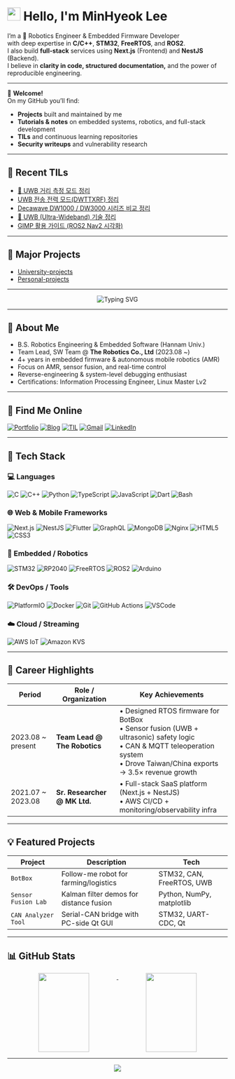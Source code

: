 # <img src="https://media.giphy.com/media/hvRJCLFzcasrR4ia7z/giphy.gif" width="30px"> Hello, I'm MinHyeok Lee

I’m a 🤖 Robotics Engineer & Embedded Firmware Developer  
with deep expertise in **C/C++**, **STM32**, **FreeRTOS**, and **ROS2**.  
I also build **full-stack** services using **Next.js** (Frontend) and **NestJS** (Backend).  
I believe in **clarity in code, structured documentation,** and the power of reproducible engineering.

---

📌 **Welcome!**  
On my GitHub you’ll find:

- **Projects** built and maintained by me
- **Tutorials & notes** on embedded systems, robotics, and full-stack development
- **TILs** and continuous learning repositories
- **Security writeups** and vulnerability research

---

## 📖 Recent TILs

<!-- TIL-START -->
- [📡 UWB 거리 측정 모드 정리](https://github.com/MinHyeok-lee1/TIL/blob/main/2025/08/09-UwbMode.md)
- [UWB 전송 전력 모드(DWTTXRF) 정리](https://github.com/MinHyeok-lee1/TIL/blob/main/2025/08/08-DwtTxPowerModes.md)
- [Decawave DW1000 / DW3000 시리즈 비교 정리](https://github.com/MinHyeok-lee1/TIL/blob/main/2025/08/07-DecawaveDwSeries.md)
- [📡 UWB (Ultra-Wideband) 기술 정리](https://github.com/MinHyeok-lee1/TIL/blob/main/2025/08/06-UWB.md)
- [GIMP 활용 가이드 (ROS2 Nav2 시각화)](https://github.com/MinHyeok-lee1/TIL/blob/main/2025/08/05-GIMP.md)
<!-- TIL-END -->

---

## 🚀 Major Projects

<!-- PROJ-START -->
- [University-projects](https://github.com/MinHyeok-lee1/University-projects)
- [Personal-projects](https://github.com/MinHyeok-lee1/Personal-projects)
<!-- PROJ-END -->

---

<p align="center">
  <img src="https://readme-typing-svg.vercel.app?font=Fira+Code&duration=3000&pause=1000&center=true&vCenter=true&width=435&lines=Embedded+Systems+%7C+STM32;Control+Algorithm+Design;Robot+Firmware+Developer+💻" alt="Typing SVG" />
</p>

---

## 🧩 About Me

- B.S. Robotics Engineering & Embedded Software (Hannam Univ.)
- Team Lead, SW Team @ **The Robotics Co., Ltd** (2023.08 ~)
- 4+ years in embedded firmware & autonomous mobile robotics (AMR)
- Focus on AMR, sensor fusion, and real-time control
- Reverse-engineering & system-level debugging enthusiast
- Certifications: Information Processing Engineer, Linux Master Lv2

---

## 👤 Find Me Online

[![Portfolio](https://img.shields.io/badge/Portfolio-%231C1C1E?style=flat&logo=vercel&logoColor=white)](https://lmh-portfolio-peach.vercel.app/)
[![Blog](https://img.shields.io/badge/Tech%20Blog-ff7043?style=flat&logo=bookstack&logoColor=white)](https://kfdd6630.tistory.com/)
[![TIL](https://img.shields.io/badge/TIL-black?style=flat&logo=github)](https://github.com/MinHyeok-lee1/TIL)
[![Gmail](https://img.shields.io/badge/Gmail-D14836?style=flat&logo=gmail&logoColor=white)](mailto:minhyeok.lee1@gmail.com)
[![LinkedIn](https://img.shields.io/badge/LinkedIn-0077B5?style=flat&logo=linkedin&logoColor=white)](https://www.linkedin.com/in/minhyeok-lee-891311370/)

---

## 🔧 Tech Stack

### 💻 Languages

![C](https://img.shields.io/badge/-C-00599C?style=flat&logo=c)
![C++](https://img.shields.io/badge/-C++-00599C?style=flat&logo=c%2B%2B)
![Python](https://img.shields.io/badge/-Python-3776AB?style=flat&logo=python)
![TypeScript](https://img.shields.io/badge/-TypeScript-3178C6?style=flat&logo=typescript)
![JavaScript](https://img.shields.io/badge/-JavaScript-F7DF1E?style=flat&logo=javascript)
![Dart](https://img.shields.io/badge/-Dart-0175C2?style=flat&logo=dart)
![Bash](https://img.shields.io/badge/-Bash-4EAA25?style=flat&logo=gnu-bash)

### 🌐 Web & Mobile Frameworks

![Next.js](https://img.shields.io/badge/-Next.js-000000?style=flat&logo=nextdotjs)
![NestJS](https://img.shields.io/badge/-NestJS-E0234E?style=flat&logo=nestjs)
![Flutter](https://img.shields.io/badge/-Flutter-02569B?style=flat&logo=flutter)
![GraphQL](https://img.shields.io/badge/-GraphQL-E10098?style=flat&logo=graphql)
![MongoDB](https://img.shields.io/badge/-MongoDB-47A248?style=flat&logo=mongodb)
![Nginx](https://img.shields.io/badge/-Nginx-009639?style=flat&logo=nginx)
![HTML5](https://img.shields.io/badge/-HTML5-E34F26?style=flat&logo=html5)
![CSS3](https://img.shields.io/badge/-CSS3-1572B6?style=flat&logo=css3)

### 🔌 Embedded / Robotics

![STM32](https://img.shields.io/badge/-STM32-03234B?style=flat&logo=stmicroelectronics)
![RP2040](https://img.shields.io/badge/-RP2040-cc0033?style=flat)
![FreeRTOS](https://img.shields.io/badge/-FreeRTOS-505050?style=flat&logo=freertos)
![ROS2](https://img.shields.io/badge/-ROS2-22314E?style=flat&logo=ros)
![Arduino](https://img.shields.io/badge/-Arduino-009639?style=flat)

### 🛠️ DevOps / Tools

![PlatformIO](https://img.shields.io/badge/-PlatformIO-ff6600?style=flat&logo=platformio)
![Docker](https://img.shields.io/badge/-Docker-2496ED?style=flat&logo=docker)
![Git](https://img.shields.io/badge/-Git-F05032?style=flat&logo=git)
![GitHub Actions](https://img.shields.io/badge/-GitHub_Actions-2088FF?style=flat&logo=githubactions)
![VSCode](https://img.shields.io/badge/-VSCode-007ACC?style=flat&logo=visual-studio-code)

### ☁️ Cloud / Streaming

![AWS IoT](https://img.shields.io/badge/-AWS_IoT-FF9900?style=flat&logo=amazon-aws)
![Amazon KVS](https://img.shields.io/badge/-Kinesis_Video_Stream-FF9900?style=flat&logo=amazon-aws)

---

## 🚀 Career Highlights

| Period            | Role / Organization          | Key Achievements                                                                                                                                                                  |
| ----------------- | ---------------------------- | --------------------------------------------------------------------------------------------------------------------------------------------------------------------------------- |
| 2023.08 ~ present | **Team Lead @ The Robotics** | • Designed RTOS firmware for BotBox<br>• Sensor fusion (UWB + ultrasonic) safety logic<br>• CAN & MQTT teleoperation system<br>• Drove Taiwan/China exports → 3.5× revenue growth |
| 2021.07 ~ 2023.08 | **Sr. Researcher @ MK Ltd.** | • Full-stack SaaS platform (Next.js + NestJS)<br>• AWS CI/CD + monitoring/observability infra                                                                                     |

---

## 💡 Featured Projects

| Project             | Description                             | Tech                      |
| ------------------- | --------------------------------------- | ------------------------- |
| `BotBox`            | Follow-me robot for farming/logistics   | STM32, CAN, FreeRTOS, UWB |
| `Sensor Fusion Lab` | Kalman filter demos for distance fusion | Python, NumPy, matplotlib |
| `CAN Analyzer Tool` | Serial-CAN bridge with PC-side Qt GUI   | STM32, UART-CDC, Qt       |

---

## 📊 GitHub Stats

<p align="center">
  <a href="https://github.com/anuraghazra/github-readme-stats">
    <img align="top" src="https://github-readme-stats-tau-nine-63.vercel.app/api?username=MinHyeok-lee1&rank_icon=github&theme=radical&count_private=true&hide_border=true&custom_title=GitHub%20Stats" width="48%" height="180px"/>
  </a>
  <a href="https://github.com/anuraghazra/github-readme-stats#top-languages-card">
    <img align="top" src="https://github-readme-stats-tau-nine-63.vercel.app/api/top-langs/?username=MinHyeok-lee1&layout=compact&theme=radical&hide_border=true&langs_count=8&custom_title=Most%20Used%20Languages&hide=jupyter%20notebook" width="48%" height="180px"/>
  </a>
</p>

---

<p align="center">
  <img src="https://capsule-render.vercel.app/api?type=waving&color=auto&height=120&section=footer"/>
</p>
